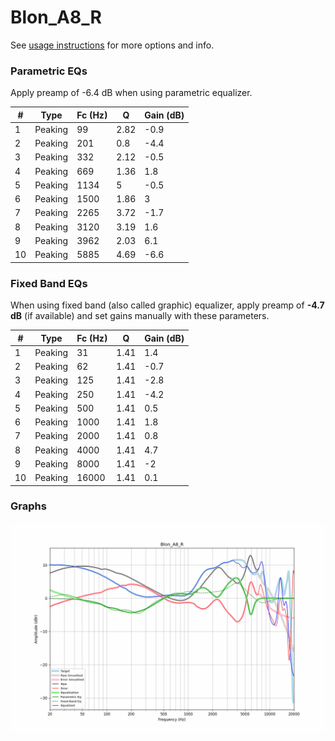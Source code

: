 # Blon_A8_R
See [usage instructions](https://github.com/jaakkopasanen/AutoEq#usage) for more options and info.

### Parametric EQs
Apply preamp of -6.4 dB when using parametric equalizer.

|   # | Type    |   Fc (Hz) |    Q |   Gain (dB) |
|-----|---------|-----------|------|-------------|
|   1 | Peaking |        99 | 2.82 |        -0.9 |
|   2 | Peaking |       201 | 0.8  |        -4.4 |
|   3 | Peaking |       332 | 2.12 |        -0.5 |
|   4 | Peaking |       669 | 1.36 |         1.8 |
|   5 | Peaking |      1134 | 5    |        -0.5 |
|   6 | Peaking |      1500 | 1.86 |         3   |
|   7 | Peaking |      2265 | 3.72 |        -1.7 |
|   8 | Peaking |      3120 | 3.19 |         1.6 |
|   9 | Peaking |      3962 | 2.03 |         6.1 |
|  10 | Peaking |      5885 | 4.69 |        -6.6 |

### Fixed Band EQs
When using fixed band (also called graphic) equalizer, apply preamp of **-4.7 dB** (if available) and set gains manually with these parameters.

|   # | Type    |   Fc (Hz) |    Q |   Gain (dB) |
|-----|---------|-----------|------|-------------|
|   1 | Peaking |        31 | 1.41 |         1.4 |
|   2 | Peaking |        62 | 1.41 |        -0.7 |
|   3 | Peaking |       125 | 1.41 |        -2.8 |
|   4 | Peaking |       250 | 1.41 |        -4.2 |
|   5 | Peaking |       500 | 1.41 |         0.5 |
|   6 | Peaking |      1000 | 1.41 |         1.8 |
|   7 | Peaking |      2000 | 1.41 |         0.8 |
|   8 | Peaking |      4000 | 1.41 |         4.7 |
|   9 | Peaking |      8000 | 1.41 |        -2   |
|  10 | Peaking |     16000 | 1.41 |         0.1 |

### Graphs
![](./Blon_A8_R.png)
